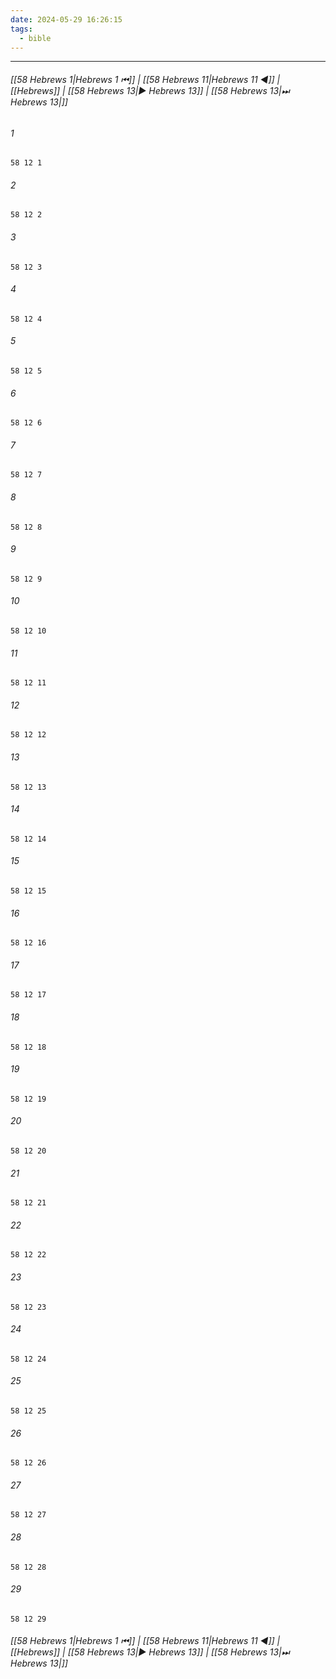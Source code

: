 ```yaml
---
date: 2024-05-29 16:26:15
tags:
  - bible
---
```

___

###### [[58 Hebrews 1|Hebrews 1 ⏮]] | [[58 Hebrews 11|Hebrews 11 ◀]] | [[Hebrews]] | [[58 Hebrews 13|▶ Hebrews 13]] | [[58 Hebrews 13|⏭ Hebrews 13|]]

###### 1
``` verse
58 12 1 
```
###### 2
``` verse
58 12 2 
```
###### 3
``` verse
58 12 3 
```
###### 4
``` verse
58 12 4 
```
###### 5
``` verse
58 12 5 
```
###### 6
``` verse
58 12 6 
```
###### 7
``` verse
58 12 7 
```
###### 8
``` verse
58 12 8 
```
###### 9
``` verse
58 12 9 
```
###### 10
``` verse
58 12 10 
```
###### 11
``` verse
58 12 11 
```
###### 12
``` verse
58 12 12 
```
###### 13
``` verse
58 12 13 
```
###### 14
``` verse
58 12 14 
```
###### 15
``` verse
58 12 15 
```
###### 16
``` verse
58 12 16 
```
###### 17
``` verse
58 12 17 
```
###### 18
``` verse
58 12 18 
```
###### 19
``` verse
58 12 19 
```
###### 20
``` verse
58 12 20 
```
###### 21
``` verse
58 12 21 
```
###### 22
``` verse
58 12 22 
```
###### 23
``` verse
58 12 23 
```
###### 24
``` verse
58 12 24 
```
###### 25
``` verse
58 12 25 
```
###### 26
``` verse
58 12 26 
```
###### 27
``` verse
58 12 27 
```
###### 28
``` verse
58 12 28 
```
###### 29
``` verse
58 12 29 
```

###### [[58 Hebrews 1|Hebrews 1 ⏮]] | [[58 Hebrews 11|Hebrews 11 ◀]] | [[Hebrews]] | [[58 Hebrews 13|▶ Hebrews 13]] | [[58 Hebrews 13|⏭ Hebrews 13|]]

